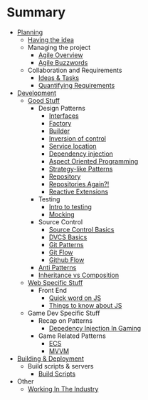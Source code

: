 # Summary

* [Planning](planning/readme.md)
    * [Having the idea](planning/having-the-idea.md)
    * Managing the project
        * [Agile Overview](planning/agile/whimsical-agile.md)
        * [Agile Buzzwords](planning/agile/agile-buzzwords.md)
    * Collaboration and Requirements
        * [Ideas & Tasks](planning/requirements/ideas-and-tasks.md) 
        * [Quantifying Requirements](planning/requirements/writing-requirements.md)
* [Development](development/readme.md)
    * [Good Stuff](development/general/readme.md)
        * Design Patterns
            * [Interfaces](development/general/other/interfaces.md)
            * [Factory](development/general/creational-patterns/factory.md)
            * [Builder](development/general/creational-patterns/builder.md)
            * [Inversion of control](development/general/dependency-patterns/inversion-of-control.md)
            * [Service location](development/general/dependency-patterns/service-location.md)
            * [Dependency injection](development/general/dependency-patterns/dependency-injection.md)
            * [Aspect Oriented Programming](development/general/dependency-patterns/aspect-oriented-programming.md)
            * [Strategy-like Patterns](development/general/data-patterns/strategy-like-patterns.md)
            * [Repository](development/general/data-patterns/repository.md)
            * [Repositories Again?!](development/general/data-patterns/repositories-again.md)
            * [Reactive Extensions](development/general/data-patterns/reactive-extensions.md)
        * Testing
            * [Intro to testing](development/general/testing/intro-to-testing.md)
            * [Mocking](development/general/testing/mocking.md)
        * Source Control
            * [Source Control Basics](development/source-control/basic-source-control.md)
            * [DVCS Basics](development/source-control/dvcs-basics.md)
            * [Git Patterns](development/source-control/source-control-patterns.md)
            * [Git Flow](development/source-control/git-flow.md)
            * [Github Flow](development/source-control/github-flow.md)
        * [Anti Patterns](development/general/other/anti-patterns.md)
        * [Inheritance vs Composition](development/general/other/inheritance-vs-composition.md)
    * [Web Specific Stuff](development/web/readme.md)
        * Front End
            * [Quick word on JS](development/web/front-end/quick-word-on-js.md)
            * [Things to know about JS](development/web/front-end/things-to-know-about-js.md)
    * Game Dev Specific Stuff
        * Recap on Patterns
            * [Depedency Injection In Gaming](development/game-dev/recaps-with-gaming-bias/dependency-injection.md)
        * Game Related Patterns
            * [ECS](development/game-dev/patterns/ecs.md)
            * [MVVM](development/game-dev/patterns/mvvm.md)
* [Building & Deployment](building/readme.md)
    * Build scripts & servers
        * [Build Scripts](building/build-scripts.md) 
* Other
    * [Working In The Industry](development/general/other/working-in-the-industry.md)